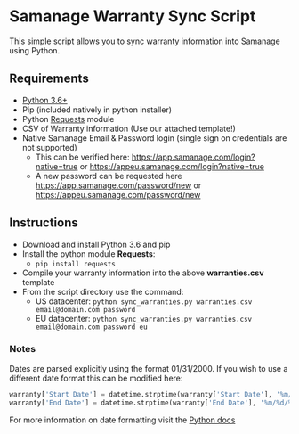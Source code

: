 # Samanage Warranty Sync Script


This simple script allows you to sync warranty information into Samanage using Python.

## Requirements
- [Python 3.6+](http://python.org/download)
- Pip (included natively in python installer)
- Python [Requests](http://docs.python-requests.org/en/master/user/install/#install) module
- CSV of Warranty information (Use our attached template!)
- Native Samanage Email & Password login (single sign on credentials are not supported)
	- This can be verified here: https://app.samanage.com/login?native=true or https://appeu.samanage.com/login?native=true
	- A new password can be requested here https://app.samanage.com/password/new or https://appeu.samanage.com/password/new


## Instructions
- Download and install Python 3.6 and pip
- Install the python module **Requests**:
	- ``` pip install requests ```
- Compile your warranty information into the above **warranties.csv** template
- From the script directory use the command:
	- US datacenter: ```python sync_warranties.py warranties.csv email@domain.com password```
	- EU datacenter: ```python sync_warranties.py warranties.csv email@domain.com password eu```


### Notes
Dates are parsed explicitly using the format 01/31/2000. If you wish to use a different date format this can be modified here:
```python
warranty['Start Date'] = datetime.strptime(warranty['Start Date'], '%m/%d/%Y')
warranty['End Date'] = datetime.strptime(warranty['End Date'], '%m/%d/%Y')
```
For more information on date formatting visit the [Python docs](https://docs.python.org/3/library/datetime.html#strftime-and-strptime-behavior)
